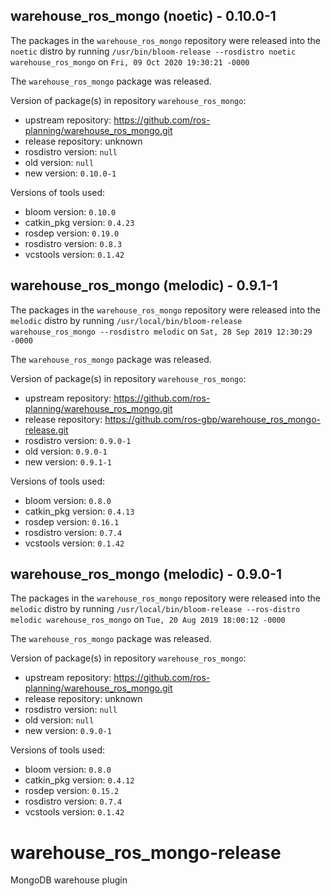 ## warehouse_ros_mongo (noetic) - 0.10.0-1

The packages in the `warehouse_ros_mongo` repository were released into the `noetic` distro by running `/usr/bin/bloom-release --rosdistro noetic warehouse_ros_mongo` on `Fri, 09 Oct 2020 19:30:21 -0000`

The `warehouse_ros_mongo` package was released.

Version of package(s) in repository `warehouse_ros_mongo`:

- upstream repository: https://github.com/ros-planning/warehouse_ros_mongo.git
- release repository: unknown
- rosdistro version: `null`
- old version: `null`
- new version: `0.10.0-1`

Versions of tools used:

- bloom version: `0.10.0`
- catkin_pkg version: `0.4.23`
- rosdep version: `0.19.0`
- rosdistro version: `0.8.3`
- vcstools version: `0.1.42`


## warehouse_ros_mongo (melodic) - 0.9.1-1

The packages in the `warehouse_ros_mongo` repository were released into the `melodic` distro by running `/usr/local/bin/bloom-release warehouse_ros_mongo --rosdistro melodic` on `Sat, 28 Sep 2019 12:30:29 -0000`

The `warehouse_ros_mongo` package was released.

Version of package(s) in repository `warehouse_ros_mongo`:

- upstream repository: https://github.com/ros-planning/warehouse_ros_mongo.git
- release repository: https://github.com/ros-gbp/warehouse_ros_mongo-release.git
- rosdistro version: `0.9.0-1`
- old version: `0.9.0-1`
- new version: `0.9.1-1`

Versions of tools used:

- bloom version: `0.8.0`
- catkin_pkg version: `0.4.13`
- rosdep version: `0.16.1`
- rosdistro version: `0.7.4`
- vcstools version: `0.1.42`


## warehouse_ros_mongo (melodic) - 0.9.0-1

The packages in the `warehouse_ros_mongo` repository were released into the `melodic` distro by running `/usr/local/bin/bloom-release --ros-distro melodic warehouse_ros_mongo` on `Tue, 20 Aug 2019 18:00:12 -0000`

The `warehouse_ros_mongo` package was released.

Version of package(s) in repository `warehouse_ros_mongo`:

- upstream repository: https://github.com/ros-planning/warehouse_ros_mongo.git
- release repository: unknown
- rosdistro version: `null`
- old version: `null`
- new version: `0.9.0-1`

Versions of tools used:

- bloom version: `0.8.0`
- catkin_pkg version: `0.4.12`
- rosdep version: `0.15.2`
- rosdistro version: `0.7.4`
- vcstools version: `0.1.42`


# warehouse_ros_mongo-release
MongoDB warehouse plugin
